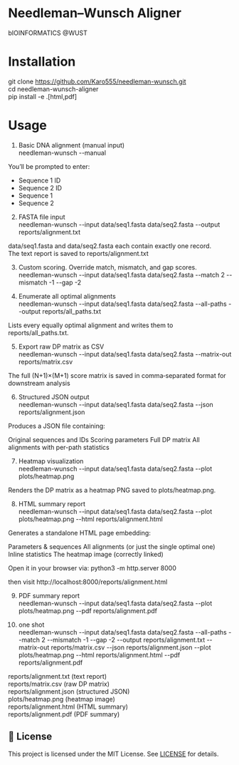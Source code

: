 # Needleman–Wunsch Aligner
bIOINFORMATICS @WUST

# Installation
git clone https://github.com/Karo555/needleman-wunsch.git <br>
cd needleman-wunsch-aligner <br>
pip install -e .[html,pdf]

# Usage
1. Basic DNA alignment (manual input) <br>
needleman-wunsch --manual

You’ll be prompted to enter:
- Sequence 1 ID
- Sequence 2 ID
- Sequence 1
- Sequence 2

2. FASTA file input <br>
needleman-wunsch --input data/seq1.fasta data/seq2.fasta --output reports/alignment.txt <br>

data/seq1.fasta and data/seq2.fasta each contain exactly one record. <br>
The text report is saved to reports/alignment.txt <br>

3. Custom scoring. Override match, mismatch, and gap scores. <br>
needleman-wunsch --input data/seq1.fasta data/seq2.fasta --match 2 --mismatch -1 --gap -2

4. Enumerate all optimal alignments <br>
needleman-wunsch --input data/seq1.fasta data/seq2.fasta --all-paths --output reports/all_paths.txt

Lists every equally optimal alignment and writes them to reports/all_paths.txt.

5. Export raw DP matrix as CSV <br>
needleman-wunsch --input data/seq1.fasta data/seq2.fasta --matrix-out reports/matrix.csv

The full (N+1)×(M+1) score matrix is saved in comma‐separated format for downstream analysis

6. Structured JSON output <br>
needleman-wunsch --input data/seq1.fasta data/seq2.fasta --json reports/alignment.json

Produces a JSON file containing: <br>

Original sequences and IDs
Scoring parameters
Full DP matrix
All alignments with per-path statistics

7. Heatmap visualization <br>
needleman-wunsch --input data/seq1.fasta data/seq2.fasta --plot plots/heatmap.png

Renders the DP matrix as a heatmap PNG saved to plots/heatmap.png.

8. HTML summary report <br>
needleman-wunsch --input data/seq1.fasta data/seq2.fasta --plot plots/heatmap.png --html reports/alignment.html

Generates a standalone HTML page embedding:

Parameters & sequences
All alignments (or just the single optimal one)
Inline statistics
The heatmap image (correctly linked)

Open it in your browser via:
python3 -m http.server 8000

then visit http://localhost:8000/reports/alignment.html

9. PDF summary report <br>
needleman-wunsch --input data/seq1.fasta data/seq2.fasta --plot plots/heatmap.png --pdf reports/alignment.pdf

10. one shot <br>
needleman-wunsch --input data/seq1.fasta data/seq2.fasta --all-paths --match 2 --mismatch -1 --gap -2 --output reports/alignment.txt --matrix-out reports/matrix.csv --json reports/alignment.json --plot plots/heatmap.png --html reports/alignment.html --pdf reports/alignment.pdf

reports/alignment.txt (text report)<br>
reports/matrix.csv (raw DP matrix)<br>
reports/alignment.json (structured JSON)<br>
plots/heatmap.png (heatmap image)<br>
reports/alignment.html (HTML summary)<br>
reports/alignment.pdf (PDF summary)<br>


## 📄 License<br>
This project is licensed under the MIT License. See [LICENSE](LICENSE) for details.<br>
